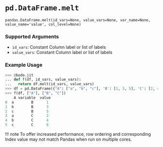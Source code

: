 # `pd.DataFrame.melt`


`pandas.DataFrame.melt(id_vars=None, value_vars=None, var_name=None, value_name='value', col_level=None)`


### Supported Arguments

- `id_vars`: Constant Column label or list of labels
- `value_vars`: Constant Column label or list of labels

### Example Usage

```py
>>> @bodo.jit
... def f(df, id_vars, value_vars):
...   return df.melt(id_vars, value_vars)
>>> df = pd.DataFrame({"A": ["a", "b", "c"], 'B': [1, 3, 5], 'C': [2, 4, 6])
>>> f(df, ["A"], ["B", "C"])
    A variable  value
0  a        B      1
1  b        B      3
2  c        B      5
3  a        C      2
4  b        C      4
5  c        C      6
```

!!! note
    To offer increased performance, row ordering and corresponding Index value may not match Pandas when run on multiple cores.



